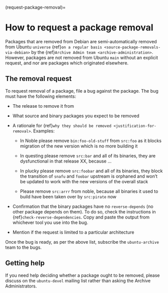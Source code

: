 (request-package-removal)=
# How to request a package removal

Packages that are removed from Debian are semi-automatically removed from
Ubuntu `universe` {ref}`on a regular basis <source-package-removals-via-debian>`
by the {ref}`Archive Admin team <archive-administration>`. However, packages are
not removed from Ubuntu `main` without an explicit request, and nor are packages
which originated elsewhere.


## The removal request

To request removal of a package, file a bug against the package. The bug must
have the following elements:

* The release to remove it from

* What source and binary packages you expect to be removed

* A rationale for {ref}`why they should be removed <justification-for-removal>`.
  Examples:

  * In Noble please remove `bin:foo-old-stuff` from `src:foo` as it blocks
    migration of the new version which is no more building it

  * In questing please remove `src:bar` and all of its binaries, they are
    dysfunctional in that release XX, because ...

  * In plucky please remove `src:foobar` and all of its binaries, they block
    the transition of `snafu` and `foobar` upstream is orphaned and won’t be
    updated to work with the new versions of the overall stack

  * Please remove `src:arrr` from noble, because all binaries it used to
    build have been taken over by `src:pirate` now

* Confirmation that the binary packages have no `reverse-depends` (no other
  package depends on them). To do so, check the instructions in
  {ref}`check-reverse-dependencies`.
  Copy and paste the output from whichever tool you use into the bug.

* Mention if the request is limited to a particular architecture

Once the bug is ready, as per the above list, subscribe the `ubuntu-archive`
team to the bugs.


## Getting help

If you need help deciding whether a package ought to be removed,
please discuss on the `ubuntu-devel` mailing list rather than asking the
Archive Administrators.


